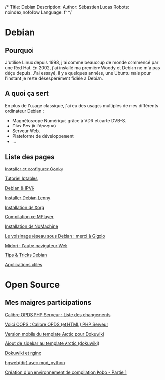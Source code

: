 /*
Title: Debian
Description: 
Author: Sébastien Lucas
Robots: noindex,nofollow
Language: fr
*/
# Debian

## Pourquoi
J'utilise Linux depuis 1998, j'ai comme beaucoup de monde commencé par une Red Hat. En 2002, j'ai installé ma première Woody et Debian ne m'a pas déçu depuis. J'ai essayé, il y a quelques années, une Ubuntu mais pour l'instant je reste désespérément fidèle à Debian.

## A quoi ça sert

En plus de l'usage classique, j'ai eu des usages multiples de mes différents ordinateur Debian :
*	Magnétoscope Numérique grâce à VDR et carte DVB-S.
*	Divx Box (à l'époque).
*	Serveur Web.
*	Plateforme de développement
*	...

## Liste des pages

[Installer et configurer Conky](/fr/debian/conky)

[Tutoriel Iptables](/fr/debian/iptables)

[Debian & IPV6](/fr/debian/ipv6)

[Installer Debian Lenny](/fr/debian/lenny-install)

[Installation de Xorg](/fr/debian/lenny-xorg)

[Compilation de MPlayer](/fr/debian/mplayer)

[Installation de NoMachine](/fr/debian/nomachine)

[Le voisinage réseau sous Debian : merci à Gigolo](/fr/debian/squeeze-gigolo)

[Midori : l'autre navigateur Web](/fr/debian/squeeze-midori)

[Tips & Tricks Debian](/fr/debian/tips)

[Applications utiles](/fr/debian/xfce-applications)


# Open Source

## Mes maigres participations
[Calibre OPDS PHP Serveur : Liste des changements](/fr/oss/calibre-opds-php-server-changelog)

[Voici COPS : Calibre OPDS (et HTML) PHP Serveur](/fr/oss/calibre-opds-php-server)

[Version mobile du template Arctic pour Dokuwiki](/fr/oss/dokuwiki-arctic-mobile)

[Ajout de sidebar au template Arctic (dokuwiki)](/fr/oss/dokuwiki-arctic-sidebar)

[Dokuwiki et nginx](/fr/oss/dokuwiki-nginx-config)

[hgweb(dir) avec mod_python](/fr/oss/hgweb-mod_python)

[Création d'un environnement de compilation Kobo - Partie 1](/fr/oss/kobo-build-environment-1)


